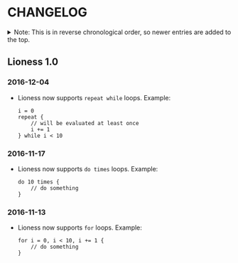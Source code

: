 CHANGELOG
=========

<details>
<summary>Note: This is in reverse chronological order, so newer entries are added to the top.</summary>

| Contents                   |
| :------------------------- |
| [Lioness 1.0](#lioness-10) |

</details>


Lioness 1.0
-----------

### 2016-12-04

* Lioness now supports ```repeat while``` loops. Example:

	```lioness
	i = 0
	repeat {
		// will be evaluated at least once
		i += 1
	} while i < 10
	```
    
### 2016-11-17

* Lioness now supports ```do times``` loops. Example:

	```lioness
	do 10 times {
		// do something
	}
	```
    
### 2016-11-13

* Lioness now supports ```for``` loops. Example:

	```lioness
	for i = 0, i < 10, i += 1 {
		// do something
	}
	```




